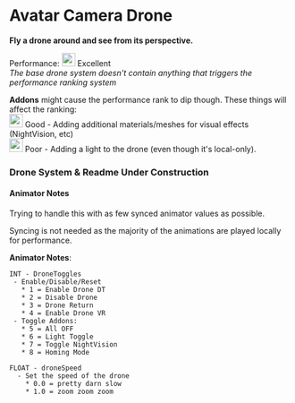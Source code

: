 # Avatar Camera Drone
**Fly a drone around and see from its perspective.**

Performance: <img src="https://i.imgur.com/PVUCZQR.png" width="24"/> Excellent  
*The base drone system doesn't contain anything that triggers the performance ranking system*

**Addons** might cause the performance rank to dip though. These things will affect the ranking:  
<img src="https://i.imgur.com/zK7p4wv.png" width="24"/> Good - Adding additional materials/meshes for visual effects (NightVision, etc)  
<img src="https://i.imgur.com/KH1tTxY.png" width="24"/> Poor - Adding a light to the drone (even though it's local-only).

### Drone System & Readme Under Construction


#### Animator Notes

Trying to handle this with as few synced animator values as possible.

Syncing is not needed as the majority of the animations are played locally for performance.


**Animator Notes**:
```
INT - DroneToggles
 - Enable/Disable/Reset
   * 1 = Enable Drone DT
   * 2 = Disable Drone
   * 3 = Drone Return
   * 4 = Enable Drone VR
 - Toggle Addons:
   * 5 = All OFF
   * 6 = Light Toggle
   * 7 = Toggle NightVision
   * 8 = Homing Mode

FLOAT - droneSpeed
  - Set the speed of the drone
    * 0.0 = pretty darn slow
    * 1.0 = zoom zoom zoom
```
